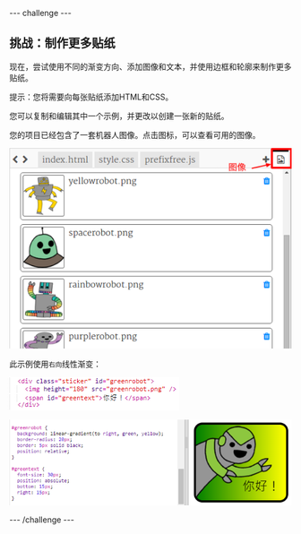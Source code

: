 \--- challenge \---

## 挑战：制作更多贴纸

现在，尝试使用不同的渐变方向、添加图像和文本，并使用边框和轮廓来制作更多贴纸。

提示：您将需要向每张贴纸添加HTML和CSS。

您可以复制和编辑其中一个示例，并更改以创建一张新的贴纸。

您的项目已经包含了一套机器人图像。点击图标，可以查看可用的图像。

![截图](images/stickers-images.png)

此示例使用`右向`线性渐变：

![截图](images/stickers-green-html.png)

![截图](images/stickers-green-style.png)

\--- /challenge \---